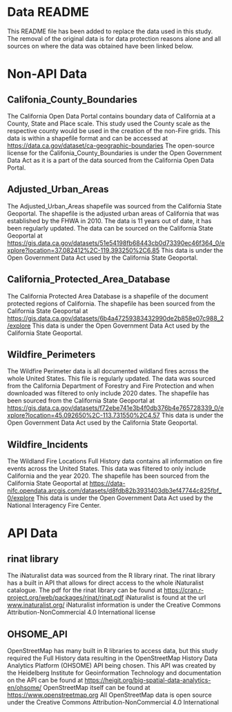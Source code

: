 # Data README
This README file has been added to replace the data used in this study. The removal of the original data is for data protection reasons alone and all sources on where the data was obtained have been linked below. 

# Non-API Data

## Califonia_County_Boundaries
The California Open Data Portal contains boundary data of California at a County, State and Place scale. This study used the County scale as the respective county would be used in the creation of the non-Fire grids. 
This data is within a shapefile format and can be accessed at https://data.ca.gov/dataset/ca-geographic-boundaries
The open-source license for the Califonia_County_Boundaries is under the Open Government Data Act as it is a part of the data sourced from the California Open Data Portal.

## Adjusted_Urban_Areas
The Adjusted_Urban_Areas shapefile was sourced from the California State Geoportal. The shapefile is the adjusted urban areas of California that was established by the FHWA in 2010. The data is 11 years out of date, it has been regularly updated. 
The data can be sourced on the California State Geoportal at https://gis.data.ca.gov/datasets/51e54198fb68443cb0d73390ec46f364_0/explore?location=37.082412%2C-119.393250%2C6.85
This data is under the Open Government Data Act used by the California State Geoportal. 

## California_Protected_Area_Database
The California Protected Area Database is a shapefile of the document protected regions of California. 
The shapefile has been sourced from the California State Geoportal at https://gis.data.ca.gov/datasets/6b4a47259383432990de2b858e07c988_2/explore
This data is under the Open Government Data Act used by the California State Geoportal. 

## Wildfire_Perimeters
The Wildfire Perimeter data is all documented wildland fires across the whole United States. This file is regularly updated. The data was sourced from the California Department of Forestry and Fire Protection and when downloaded was filtered to only include 2020 dates. 
The shapefile has been sourced from the California State Geoportal at https://gis.data.ca.gov/datasets/f72ebe741e3b4f0db376b4e765728339_0/explore?location=45.092650%2C-113.731550%2C4.57
This data is under the Open Government Data Act used by the California State Geoportal. 

## Wildfire_Incidents
The Wildland Fire Locations Full History data contains all information on fire events across the United States. This data was filtered to only include California and the year 2020. 
The shapefile has been sourced from the California State Geoportal at https://data-nifc.opendata.arcgis.com/datasets/d8fdb82b3931403db3ef47744c825fbf_0/explore
This data is under the Open Government Data Act used by the National Interagency Fire Center. 

# API Data

## rinat library
The iNaturalist data was sourced from the R library rinat. The rinat library has a built in API that allows for direct access to the whole iNaturalist catalogue. 
The pdf for the rinat library can be found at https://cran.r-project.org/web/packages/rinat/rinat.pdf
iNaturalist is found at the url www.inaturalist.org/
iNaturalist information is under the Creative Commons Attribution-NonCommercial 4.0 International license

## OHSOME_API
OpenStreetMap has many built in R libraries to access data, but this study required the Full History data resulting in the OpenStreetMap History Data Analytics Platform (OHSOME) API being chosen. 
This API was created by the Heidelberg Institute for Geoinformation Technology and documentation on the API can be found at https://heigit.org/big-spatial-data-analytics-en/ohsome/
OpenStreetMap itself can be found at https://www.openstreetmap.org
All OpenStreetMap data is open source under the Creative Commons Attribution-NonCommercial 4.0 International
